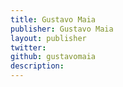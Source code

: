 ```yaml
---
title: Gustavo Maia
publisher: Gustavo Maia
layout: publisher
twitter:
github: gustavomaia
description:
---
```

